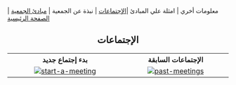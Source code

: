 معلومات أخري | امثلة علي المبادئ  |[الإجتماعات](https://amateursanonymous.github.io/meetings) | نبذة عن الجمعية | [مبادئ الجمعية](https://amateursanonymous.github.io/principles) | [الصفحة الرئيسية](https://amateursanonymous.github.io/index-new)

## <center>الإجتماعات </center>


<table style="display: table;">
  <tr>
    <th style="text-align:center">بدء إجتماع  جديد</th>
    <th style="text-align:center">الإجتماعات السابقة</th>
  </tr>
  <tr>
    <td style="text-align:center"><a href="https://amateursanonymous.github.io/start-a-meeting"><img src="https://raw.githubusercontent.com/asayedio/amateursanonymous.github.io/start-a-meeting/assets/mic-162.png" alt="start-a-meeting"/></a></td>
    <td style="text-align:center"><a href="https://amateursanonymous.github.io/past-meetings"><img src="https://raw.githubusercontent.com/amateursanonymous/amateursanonymous.github.io/main/assets/meeting-162.png" alt="past-meetings"/></a></td>
  </tr>
</table> 
